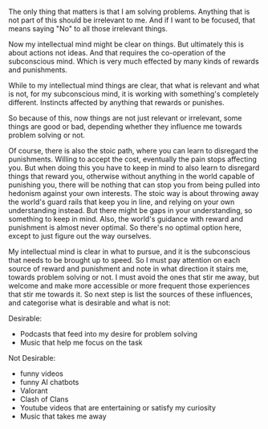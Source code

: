 The only thing that matters is that I am solving problems. Anything that is not part of this should be irrelevant to me. And if I want to be focused, that means saying "No" to all those irrelevant things.

Now my intellectual mind might be clear on things. But ultimately this is about actions not ideas. And that requires the co-operation of the subconscious mind. Which is very much effected by many kinds of rewards and punishments.

While to my intellectual mind things are clear, that what is relevant and what is not, for my subconscious mind, it is working with something's completely different. Instincts affected by anything that rewards or punishes.

So because of this, now things are not just relevant or irrelevant, some things are good or bad, depending whether they influence me towards problem solving or not.

Of course, there is also the stoic path, where you can learn to disregard the punishments. Willing to accept the cost, eventually the pain stops affecting you. But when doing this you have to keep in mind to also learn to disregard things that reward you, otherwise without anything in the world capable of punishing you, there will be nothing that can stop you from being pulled into hedonism against your own interests. The stoic way is about throwing away the world's guard rails that keep you in line, and relying on your own understanding instead. But there might be gaps in your understanding, so something to keep in mind. Also, the world's guidance with reward and punishment is almost never optimal. So there's no optimal option here, except to just figure out the way ourselves. 

My intellectual mind is clear in what to pursue, and it is the subconscious that needs to be brought up to speed. So I must pay attention on each source of reward and punishment and note in what direction it stairs me, towards problem solving or not. I must avoid the ones that stir me away, but welcome and make more accessible or more frequent those experiences that stir me towards it.
So next step is list the sources of these influences, and categorise what is desirable and what is not: 

Desirable:
- Podcasts that feed into my desire for problem solving
- Music that help me focus on the task

Not Desirable:
- funny videos
- funny AI chatbots
- Valorant
- Clash of Clans
- Youtube videos that are entertaining or satisfy my curiosity
- Music that takes me away